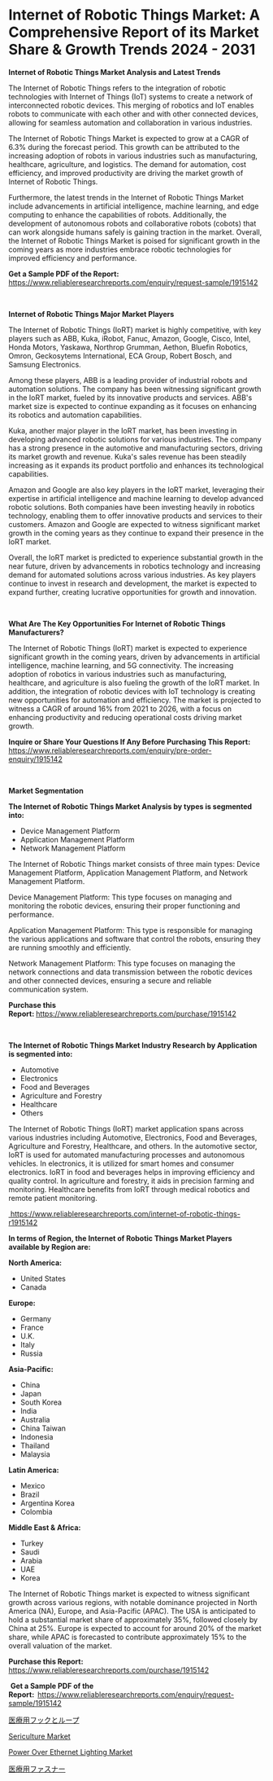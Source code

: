 <p><h1>Internet of Robotic Things Market: A Comprehensive Report of its Market Share & Growth Trends 2024 - 2031</h1></p><p><strong>Internet of Robotic Things Market Analysis and Latest Trends</strong></p>
<p><p>The Internet of Robotic Things refers to the integration of robotic technologies with Internet of Things (IoT) systems to create a network of interconnected robotic devices. This merging of robotics and IoT enables robots to communicate with each other and with other connected devices, allowing for seamless automation and collaboration in various industries.</p><p>The Internet of Robotic Things Market is expected to grow at a CAGR of 6.3% during the forecast period. This growth can be attributed to the increasing adoption of robots in various industries such as manufacturing, healthcare, agriculture, and logistics. The demand for automation, cost efficiency, and improved productivity are driving the market growth of Internet of Robotic Things.</p><p>Furthermore, the latest trends in the Internet of Robotic Things Market include advancements in artificial intelligence, machine learning, and edge computing to enhance the capabilities of robots. Additionally, the development of autonomous robots and collaborative robots (cobots) that can work alongside humans safely is gaining traction in the market. Overall, the Internet of Robotic Things Market is poised for significant growth in the coming years as more industries embrace robotic technologies for improved efficiency and performance.</p></p>
<p><strong>Get a Sample PDF of the Report:&nbsp;</strong> <a href="https://www.reliableresearchreports.com/enquiry/request-sample/1915142">https://www.reliableresearchreports.com/enquiry/request-sample/1915142</a></p>
<p>&nbsp;</p>
<p><strong>Internet of Robotic Things Major Market Players</strong></p>
<p><p>The Internet of Robotic Things (IoRT) market is highly competitive, with key players such as ABB, Kuka, iRobot, Fanuc, Amazon, Google, Cisco, Intel, Honda Motors, Yaskawa, Northrop Grumman, Aethon, Bluefin Robotics, Omron, Geckosytems International, ECA Group, Robert Bosch, and Samsung Electronics.</p><p>Among these players, ABB is a leading provider of industrial robots and automation solutions. The company has been witnessing significant growth in the IoRT market, fueled by its innovative products and services. ABB's market size is expected to continue expanding as it focuses on enhancing its robotics and automation capabilities.</p><p>Kuka, another major player in the IoRT market, has been investing in developing advanced robotic solutions for various industries. The company has a strong presence in the automotive and manufacturing sectors, driving its market growth and revenue. Kuka's sales revenue has been steadily increasing as it expands its product portfolio and enhances its technological capabilities.</p><p>Amazon and Google are also key players in the IoRT market, leveraging their expertise in artificial intelligence and machine learning to develop advanced robotic solutions. Both companies have been investing heavily in robotics technology, enabling them to offer innovative products and services to their customers. Amazon and Google are expected to witness significant market growth in the coming years as they continue to expand their presence in the IoRT market.</p><p>Overall, the IoRT market is predicted to experience substantial growth in the near future, driven by advancements in robotics technology and increasing demand for automated solutions across various industries. As key players continue to invest in research and development, the market is expected to expand further, creating lucrative opportunities for growth and innovation.</p></p>
<p>&nbsp;</p>
<p><strong>What Are The Key Opportunities For Internet of Robotic Things Manufacturers?</strong></p>
<p><p>The Internet of Robotic Things (IoRT) market is expected to experience significant growth in the coming years, driven by advancements in artificial intelligence, machine learning, and 5G connectivity. The increasing adoption of robotics in various industries such as manufacturing, healthcare, and agriculture is also fueling the growth of the IoRT market. In addition, the integration of robotic devices with IoT technology is creating new opportunities for automation and efficiency. The market is projected to witness a CAGR of around 16% from 2021 to 2026, with a focus on enhancing productivity and reducing operational costs driving market growth.</p></p>
<p><strong>Inquire or Share Your Questions If Any Before Purchasing This Report:</strong> <a href="https://www.reliableresearchreports.com/enquiry/pre-order-enquiry/1915142">https://www.reliableresearchreports.com/enquiry/pre-order-enquiry/1915142</a></p>
<p>&nbsp;</p>
<p><strong>Market Segmentation</strong></p>
<p><strong>The Internet of Robotic Things Market Analysis by types is segmented into:</strong></p>
<p><ul><li>Device Management Platform</li><li>Application Management Platform</li><li>Network Management Platform</li></ul></p>
<p><p>The Internet of Robotic Things market consists of three main types: Device Management Platform, Application Management Platform, and Network Management Platform. </p><p>Device Management Platform: This type focuses on managing and monitoring the robotic devices, ensuring their proper functioning and performance.</p><p>Application Management Platform: This type is responsible for managing the various applications and software that control the robots, ensuring they are running smoothly and efficiently.</p><p>Network Management Platform: This type focuses on managing the network connections and data transmission between the robotic devices and other connected devices, ensuring a secure and reliable communication system.</p></p>
<p><strong>Purchase this Report:&nbsp;</strong><a href="https://www.reliableresearchreports.com/purchase/1915142">https://www.reliableresearchreports.com/purchase/1915142</a></p>
<p>&nbsp;</p>
<p><strong>The Internet of Robotic Things Market Industry Research by Application is segmented into:</strong></p>
<p><ul><li>Automotive</li><li>Electronics</li><li>Food and Beverages</li><li>Agriculture and Forestry</li><li>Healthcare</li><li>Others</li></ul></p>
<p><p>The Internet of Robotic Things (IoRT) market application spans across various industries including Automotive, Electronics, Food and Beverages, Agriculture and Forestry, Healthcare, and others. In the automotive sector, IoRT is used for automated manufacturing processes and autonomous vehicles. In electronics, it is utilized for smart homes and consumer electronics. IoRT in food and beverages helps in improving efficiency and quality control. In agriculture and forestry, it aids in precision farming and monitoring. Healthcare benefits from IoRT through medical robotics and remote patient monitoring.</p></p>
<p><a href="https://www.reliableresearchreports.com/internet-of-robotic-things-r1915142">&nbsp;https://www.reliableresearchreports.com/internet-of-robotic-things-r1915142</a></p>
<p><strong>In terms of Region, the Internet of Robotic Things Market Players available by Region are:</strong></p>
<p>
    <p> <strong> North America: </strong>
        <ul>
            <li>United States</li>
            <li>Canada</li>
        </ul>
        </p> 
    <p> <strong> Europe: </strong>
        <ul>
            <li>Germany</li>
            <li>France</li>
            <li>U.K.</li>
            <li>Italy</li>
            <li>Russia</li>
        </ul>
        </p> 
    <p> <strong> Asia-Pacific: </strong>
        <ul>
            <li>China</li>
            <li>Japan</li>
            <li>South Korea</li>
            <li>India</li>
            <li>Australia</li>
            <li>China Taiwan</li>
            <li>Indonesia</li>
            <li>Thailand</li>
            <li>Malaysia</li>
        </ul>
        </p> 
    <p> <strong> Latin America: </strong>
        <ul>
            <li>Mexico</li>
            <li>Brazil</li>
            <li>Argentina Korea</li>
            <li>Colombia</li>
        </ul>
        </p> 
    <p> <strong> Middle East & Africa: </strong>
        <ul>
            <li>Turkey</li>
            <li>Saudi</li>
            <li>Arabia</li>
            <li>UAE</li>
            <li>Korea</li>
        </ul>
    </p>
    </p>
<p><p>The Internet of Robotic Things market is expected to witness significant growth across various regions, with notable dominance projected in North America (NA), Europe, and Asia-Pacific (APAC). The USA is anticipated to hold a substantial market share of approximately 35%, followed closely by China at 25%. Europe is expected to account for around 20% of the market share, while APAC is forecasted to contribute approximately 15% to the overall valuation of the market.</p></p>
<p><strong>Purchase this Report: </strong><a href="https://www.reliableresearchreports.com/purchase/1915142">https://www.reliableresearchreports.com/purchase/1915142</a></p>
<p>&nbsp;<strong>Get a Sample PDF of the Report:&nbsp;&nbsp;</strong><a href="https://www.reliableresearchreports.com/enquiry/request-sample/1915142">https://www.reliableresearchreports.com/enquiry/request-sample/1915142</a></p>
<p><strong></strong></p>
<p><p><a href="https://github.com/AbigaleHuel/Market-Research-Report-List-1/blob/main/2781642180619.md">医療用フックとループ</a></p><p><a href="https://github.com/ajohirul8010/Market-Research-Report-List-1/blob/main/sericulture-market.md">Sericulture Market</a></p><p><a href="https://github.com/goodweq44/Market-Research-Report-List-1/blob/main/power-over-ethernet-lighting-market.md">Power Over Ethernet Lighting Market</a></p><p><a href="https://github.com/AdellaPrice2023/Market-Research-Report-List-2/blob/main/6701330180618.md">医療用ファスナー</a></p></p>